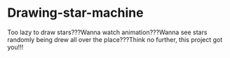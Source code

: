 # Drawing-star-machine
Too lazy to draw stars???Wanna watch animation???Wanna see stars randomly being drew all over the place???Think no further, this project got you!!!
